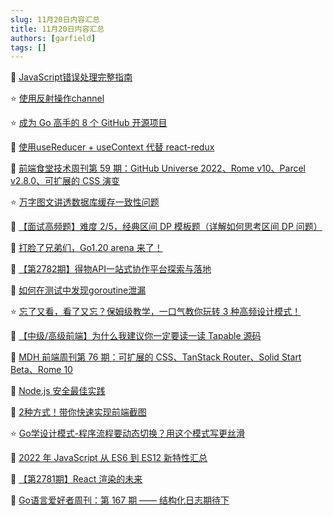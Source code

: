 ```yaml
---
slug: 11月20日内容汇总
title: 11月20日内容汇总
authors: [garfield]
tags: []
---
```


📒 [JavaScript错误处理完整指南](https://mp.weixin.qq.com/s/txh_oJGQFlV_VR7NsoU5nA)

⭐️ [使用反射操作channel](https://mp.weixin.qq.com/s/E4lT4SuWKIlCZd60i7vigQ)

⭐️ [成为 Go 高手的 8 个 GitHub 开源项目](https://mp.weixin.qq.com/s/2qPeqi3qdk4sqtpqo-3_Uw)

🌛 [使用useReducer + useContext 代替 react-redux](https://juejin.cn/post/7166187102135123998)

📒 [前端食堂技术周刊第 59 期：GitHub Universe 2022、Rome v10、Parcel v2.8.0、可扩展的 CSS 演变](https://juejin.cn/post/7166108391536869383)

⭐️ [万字图文讲透数据库缓存一致性问题](https://mp.weixin.qq.com/s/U87wrGsx0Eop3CbF9mlTwQ)

📒 [【面试高频题】难度 2/5，经典区间 DP 模板题（详解如何思考区间 DP 问题）](https://mp.weixin.qq.com/s/RuIKpDEuxkhhKiTeVRMXng)

📒 [打脸了兄弟们，Go1.20 arena 来了！](https://mp.weixin.qq.com/s/6w0YO5l3_69A9z3KRYEizA)

📒 [【第2782期】得物API一站式协作平台探索与落地](https://mp.weixin.qq.com/s/PFRJEjxzyLAefWSdniwDoQ)

📒 [如何在测试中发现goroutine泄漏](https://mp.weixin.qq.com/s/zlqZ-4EdzMNt3iubMknKLA)

⭐️ [忘了又看，看了又忘？保姆级教学，一口气教你玩转 3 种高频设计模式！](https://mp.weixin.qq.com/s/yyoaDbKsvhdZbAL8T2V-zg)

📒 [【中级/高级前端】为什么我建议你一定要读一读 Tapable 源码](https://juejin.cn/post/7164175171358556173)

📒 [MDH 前端周刊第 76 期：可扩展的 CSS、TanStack Router、Solid Start Beta、Rome 10](https://mp.weixin.qq.com/s/WCXEEe0TgQloYXjwt8rKMg)

📒 [Node.js 安全最佳实践](https://mp.weixin.qq.com/s/2CBGgtja04NnOerpKfk0Ug)

📒 [2种方式！带你快速实现前端截图](https://mp.weixin.qq.com/s/4XcnrLk8jYUq56uLSsOMJQ)

⭐️ [Go学设计模式-程序流程要动态切换？用这个模式写更丝滑](https://mp.weixin.qq.com/s/G7r6abAzKXuite8-E8I12Q)

📒 [2022 年 JavaScript 从 ES6 到 ES12 新特性汇总](https://mp.weixin.qq.com/s/r0MnWSMih3mYAaWFalM-Zw)

📒 [【第2781期】React 渲染的未来](https://mp.weixin.qq.com/s/d0Sh0tanTJ6x0jsXcA4PFQ)

📒 [Go语言爱好者周刊：第 167 期 —— 结构化日志期待下](https://mp.weixin.qq.com/s/n0ETtaQz3r3l0Wx4Y79E9A)

